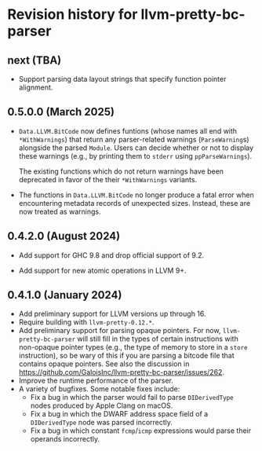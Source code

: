 # Revision history for llvm-pretty-bc-parser

## next (TBA)

* Support parsing data layout strings that specify function pointer alignment.

## 0.5.0.0 (March 2025)

* `Data.LLVM.BitCode` now defines funtions (whose names all end with
  `*WithWarnings`) that return any parser-related warnings (`ParseWarning`s)
  alongside the parsed `Module`. Users can decide whether or not to display
  these warnings (e.g., by printing them to `stderr` using `ppParseWarnings`).

  The existing functions which do not return warnings have been deprecated in
  favor of the their `*WithWarnings` variants.
* The functions in `Data.LLVM.BitCode` no longer produce a fatal error when
  encountering metadata records of unexpected sizes. Instead, these are now
  treated as warnings.

## 0.4.2.0 (August 2024)

* Add support for GHC 9.8 and drop official support of 9.2.

* Add support for new atomic operations in LLVM 9+.

## 0.4.1.0 (January 2024)

* Add preliminary support for LLVM versions up through 16.
* Require building with `llvm-pretty-0.12.*`.
* Add preliminary support for parsing opaque pointers. For now,
  `llvm-pretty-bc-parser` will still fill in the types of certain instructions
  with non-opaque pointer types (e.g., the type of memory to store in a `store`
  instruction), so be wary of this if you are parsing a bitcode file that
  contains opaque pointers. See also the discussion in
  https://github.com/GaloisInc/llvm-pretty-bc-parser/issues/262.
* Improve the runtime performance of the parser.
* A variety of bugfixes. Some notable fixes include:
  * Fix a bug in which the parser would fail to parse `DIDerivedType` nodes
    produced by Apple Clang on macOS.
  * Fix a bug in which the DWARF address space field of a `DIDerivedType` node
    was parsed incorrectly.
  * Fix a bug in which constant `fcmp`/`icmp` expressions would parse their
    operands incorrectly.
